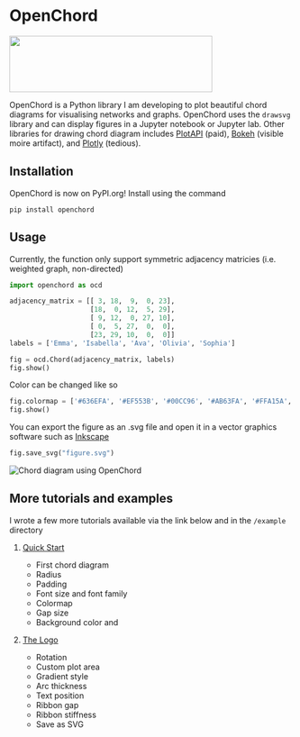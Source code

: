 # OpenChord

<img src="https://raw.githubusercontent.com/pke1029/open-chord/main/media/logo.svg" width="360" height="100">

OpenChord is a Python library I am developing to plot beautiful chord diagrams for visualising networks and graphs. OpenChord uses the `drawsvg` library and can display figures in a Jupyter notebook or Jupyter lab. Other libraries for drawing chord diagram includes [PlotAPI](https://plotapi.com/) (paid), [Bokeh](https://holoviews.org/reference/elements/bokeh/Chord.html) (visible moire artifact), and [Plotly](https://plotly.com/python/v3/filled-chord-diagram/) (tedious). 

## Installation

OpenChord is now on PyPI.org! Install using the command
```
pip install openchord
```

## Usage

Currently, the function only support symmetric adjacency matricies (i.e. weighted graph, non-directed)
```python
import openchord as ocd

adjacency_matrix = [[ 3, 18,  9,  0, 23],
                    [18,  0, 12,  5, 29],
                    [ 9, 12,  0, 27, 10],
                    [ 0,  5, 27,  0,  0],
                    [23, 29, 10,  0,  0]]
labels = ['Emma', 'Isabella', 'Ava', 'Olivia', 'Sophia']

fig = ocd.Chord(adjacency_matrix, labels)
fig.show()
```
Color can be changed like so
```python
fig.colormap = ['#636EFA', '#EF553B', '#00CC96', '#AB63FA', '#FFA15A', '#19D3F3', '#FF6692', '#B6E880', '#FF97FF', '#FECB52']
fig.show()
```
You can export the figure as an .svg file and open it in a vector graphics software such as [Inkscape](https://inkscape.org/)
```python
fig.save_svg("figure.svg")
```
![Chord diagram using OpenChord](https://raw.githubusercontent.com/pke1029/open-chord/main/media/figure.png)

## More tutorials and examples
I wrote a few more tutorials available via the link below and in the `/example` directory




1. [Quick Start](https://github.com/pke1029/open-chord/blob/main/examples/01_quick_start.ipynb)
   * First chord diagram
   * Radius
   * Padding
   * Font size and font family
   * Colormap
   * Gap size
   * Background color and 

2. [The Logo](https://github.com/pke1029/open-chord/blob/main/examples/02_the_logo.ipynb)
   * Rotation
   * Custom plot area
   * Gradient style
   * Arc thickness
   * Text position
   * Ribbon gap
   * Ribbon stiffness
   * Save as SVG
